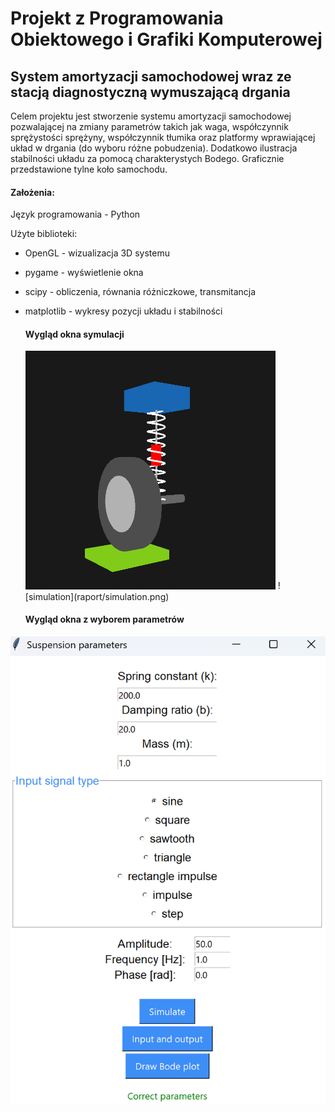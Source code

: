 # Projekt z Programowania Obiektowego i Grafiki Komputerowej
## System amortyzacji samochodowej wraz ze stacją diagnostyczną wymuszającą drgania
Celem projektu jest stworzenie systemu amortyzacji samochodowej pozwalającej na zmiany parametrów takich jak waga, współczynnik sprężystości sprężyny, współczynnik tłumika oraz platformy wprawiającej układ w drgania (do wyboru różne pobudzenia). Dodatkowo ilustracja stabilności układu za pomocą charakterystych Bodego. Graficznie przedstawione tylne koło samochodu.
#### Założenia: 
Język programowania - Python

Użyte biblioteki:
- OpenGL - wizualizacja 3D systemu
- pygame - wyświetlenie okna
- scipy - obliczenia, równania różniczkowe, transmitancja
- matplotlib - wykresy pozycji układu i stabilności

  #### Wygląd okna symulacji
  <img src="raport/simulation.png" alt="Simulation" width="400">
  ![simulation](raport/simulation.png)

  #### Wygląd okna z wyborem parametrów
 ![parameter_window](raport/parameter_window.png)
